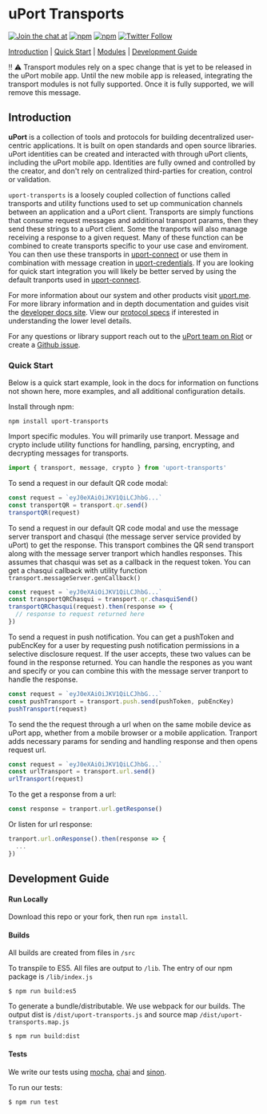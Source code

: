 # uPort Transports

[![Join the chat at](https://img.shields.io/badge/Riot-Join%20chat-green.svg)](https://chat.uport.me/#/login)
[![npm](https://img.shields.io/npm/dt/uport-transports.svg)](https://www.npmjs.com/package/uport-transports)
[![npm](https://img.shields.io/npm/v/uport-transports.svg)](https://www.npmjs.com/package/uport-transports)
[![Twitter Follow](https://img.shields.io/twitter/follow/uport_me.svg?style=social&label=Follow)](https://twitter.com/uport_me)

[Introduction](#introduction) | [Quick Start](#quick-start) | [Modules](docs/guides/modules.md#modules) | [Development Guide](#development-guide)

:bangbang: :warning: Transport modules rely on a spec change that is yet to be released in the uPort mobile app. Until the new mobile app is released, integrating the transport modules is not fully supported. Once it is fully supported, we will remove this message.

## <a name="introduction"></a> Introduction

**uPort** is a collection of tools and protocols for building decentralized user-centric applications. It is built on open standards and open source libraries. uPort identities can be created and interacted with through uPort clients, including the uPort mobile app. Identities are fully owned and controlled by the creator, and don't rely on centralized third-parties for creation, control or validation.

`uport-transports` is a loosely coupled collection of functions called transports and utility functions used to set up communication channels between an application and a uPort client. Transports are simply functions that consume request messages and additional transport params, then they send these strings to a uPort client. Some the tranports will also manage receiving a response to a given request. Many of these function can be combined to create transports specific to your use case and enviroment. You can then use these transports in [uport-connect](https://github.com/uport-project/uport-connect) or use them in combination with message creation in [uport-credentials](https://github.com/uport-project/uport-credentials). If you are looking for quick start integration you will likely be better served by using the default tranports used in [uport-connect](https://github.com/uport-project/uport-connect).

For more information about our system and other products visit [uport.me](https://www.uport.me). For more library information and in depth documentation and guides visit the [developer docs site](http://developer.uport.me). View our [protocol specs](https://github.com/uport-project/specs/) if interested in understanding the lower level details.

For any questions or library support reach out to the [uPort team on Riot](https://chat.uport.me/#/login) or create a [Github issue](https://github.com/uport-project/uport-transports/issues).

### <a name="quick-start"></a> Quick Start

Below is a quick start example, look in the docs for information on functions not shown here, more examples, and all additional configuration details.

Install through npm:

```shell
npm install uport-transports
```
Import specific modules. You will primarily use tranport. Message and crypto include utility functions for handling, parsing, encrypting, and decrypting messages for transports.

```javascript
import { transport, message, crypto } from 'uport-transports'
```
To send a request in our default QR code modal:

```javascript
const request = `eyJ0eXAiOiJKV1QiLCJhbG...`
const transportQR = transport.qr.send()
transportQR(request)
```

To send a request in our default QR code modal and use the message server transport and chasqui (the message server service provided by uPort) to get the response. This transport combines the QR send transport along with the message server tranport which handles responses. This assumes that chasqui was set as a callback in the request token. You can get a chasqui callback with utility function `transport.messageServer.genCallback()`

```javascript
const request = `eyJ0eXAiOiJKV1QiLCJhbG...`
const transportQRChasqui = transport.qr.chasquiSend()
transportQRChasqui(request).then(response => {
  // response to request returned here
})
```

To send a request in push notification. You can get a pushToken and pubEncKey for a user by requesting push notification permissions in a selective disclosure request. If the user accepts, these two values can be found in the response returned. You can handle the respones as you want and specify or you can combine this with the message server tranport to handle the response.

```javascript
const request = `eyJ0eXAiOiJKV1QiLCJhbG...`
const pushTransport = transport.push.send(pushToken, pubEncKey)
pushTransport(request)
```
To send the the request through a url when on the same mobile device as uPort app, whether from a mobile browser or a mobile application. Tranport adds necessary params for sending and handling response and then opens request url.

```javascript
const request = `eyJ0eXAiOiJKV1QiLCJhbG...`
const urlTransport = transport.url.send()
urlTransport(request)
```
To the get a response from a url:

```javascript
const response = tranport.url.getResponse()
```

Or listen for url response:
```javascript
tranport.url.onResponse().then(response => {
  ...
})
```

## <a name="development-guide"></a> Development Guide

#### Run Locally

Download this repo or your fork, then run `npm install`.

#### <a name="build"></a> Builds

All builds are created from files in `/src`

To transpile to ES5. All files are output to `/lib`. The entry of our npm package is `/lib/index.js`

```shell
$ npm run build:es5
```

To generate a bundle/distributable. We use webpack for our builds. The output dist is `/dist/uport-transports.js` and source map `/dist/uport-transports.map.js`

```shell
$ npm run build:dist
```

#### <a name="test"></a> Tests

We write our tests using [mocha](http://mochajs.org), [chai](http://chaijs.com) and [sinon](http://sinonjs.org).

To run our tests:

```shell
$ npm run test
```
